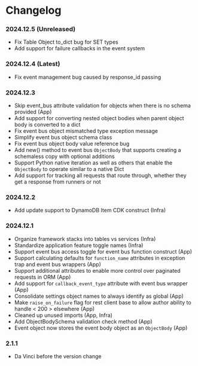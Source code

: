Changelog
=========

### 2024.12.5 (Unreleased)
- Fix Table Object to_dict bug for SET types
- Add support for failure callbacks in the event system

### 2024.12.4 (Latest)
- Fix event management bug caused by response_id passing

### 2024.12.3
- Skip event_bus attribute validation for objects when there is no schema provided (App)
- Add support for converting nested object bodies when parent object body is converted to a dict
- Fix event bus object mismatched type exception message
- Simplify event bus object schema class
- Fix event bus object body value reference bug
- Add new() method to event bus `ObjectBody` that supports creating a schemaless copy with optional additions
- Support Python native iteration as well as others that enable the `ObjectBody` to operate similar to a native Dict
- Add support for tracking all requests that route through, whether they get a response from runners or not

### 2024.12.2
- Add update support to DynamoDB Item CDK construct (Infra)

### 2024.12.1
- Organize framework stacks into tables vs services (Infra)
- Standardize application feature toggle names (Infra)
- Support event bus access toggle for event bus function construct (App)
- Support calculating defaults for `function_name` attributes in exception trap and event bus wrappers (App)
- Support additional attributes to enable more control over paginated requests in ORM (App)
- Add support for `callback_event_type` attribute with event bus wrapper (App)
- Consolidate settings object names to always identify as global (App)
- Make `raise_on_failure` flag for rest client base to allow author ability to handle < 200 > elsewhere (App)
- Cleaned up unused imports (App, Infra)
- Add ObjectBodySchema validation check method (App)
- Event object now stores the event body object as an `ObjectBody` (App)

### 2.1.1
- Da Vinci before the version change

